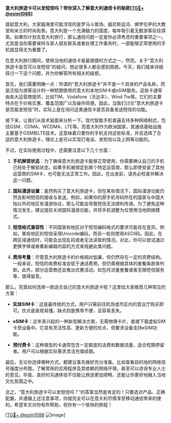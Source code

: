 **意大利旅遊卡可以发短信吗？带你深入了解意大利通信卡的秘密[[TG💪+ @esim1088](https://t.me/s/esim1088)]**

提起意大利，大家脑海里可能浮现的是罗马斗兽场、威尼斯运河、佛罗伦萨的大教堂和米兰的时尚街景。意大利是一个充满魅力的国度，每年吸引着无数游客前往探索。如果你计划去意大利旅行，那么通信问题一定是你必须考虑的重要事项之一。尤其是当你需要保持与家人朋友联系或者处理工作事务时，一部能够正常使用的手机就显得尤为重要了。

在意大利旅行期间，使用当地的通信卡是最便捷的方式之一。然而，关于“意大利旅遊卡是否可以发短信”的疑问，想必很多人都会感到困惑。今天，我们就来详细探讨一下这个问题，并为你解答所有相关的疑惑。

首先，我们需要明确一点：所谓的“意大利旅遊卡”并不是一个具体的产品名称，而是泛指为游客设计的一种短期使用的意大利本地SIM卡或eSIM服务。这些卡通常由各大运营商提供，比如TIM、Vodafone（沃达丰）、Wind Tre等。它们的主要特点在于价格实惠、覆盖范围广以及操作简便。因此，当我们讨论“意大利旅遊卡是否能发短信”时，实际上是在询问这类通信卡是否具备发送短信的功能。

接下来，让我们从技术层面来分析一下。现代智能手机普遍支持多种网络制式，包括GSM、CDMA、WCDMA、LTE等。而意大利作为欧洲国家，其通信基础设施主要基于GSM和LTE技术。这意味着只要你的手机支持这些标准，并且选择了合适的意大利旅遊卡，理论上是可以实现打电话、发短信以及上网等功能的。

不过，在实际使用过程中，还需要注意以下几个方面：

1. **手机解锁状态**：为了确保意大利旅遊卡能够正常使用，你需要确认自己的手机已经处于解锁状态。如果手机被绑定到某个特定运营商，那么即使安装了其他运营商的SIM卡，也可能无法正常工作。因此，在出发前，请务必检查并解决这一问题。
   
2. **国际漫游设置**：虽然购买了意大利旅遊卡，但在某些情况下，国际漫游功能仍然会影响短信的接收与发送。例如，如果你的原手机号码所在的国家与中国大陆以外的地区有漫游协议，那么可能会导致短信无法顺利传递。为了避免这种情况发生，建议提前关闭国际漫游功能，并将手机调整为仅使用当地网络模式。

3. **短信格式兼容性**：不同国家和地区对于短信编码格式的要求可能存在差异。例如，某些地区的短信采用Unicode编码，而另一些则使用ASCII码。因此，在跨区域通信时，可能会出现乱码或者无法读取的情况。对此，你可以尝试通过更换字体或者重新编辑内容的方式来规避此类问题。

4. **费用考量**：尽管意大利旅遊卡的价格相对低廉，但仍然存在一定的资费结构。一般来说，短信的收费标准会低于通话费用，但仍需根据具体的套餐条款来判断。此外，部分运营商还会推出优惠活动，如包月流量套餐或者无限短信服务等，值得留意。

那么，究竟如何选择一款适合自己的意大利旅遊卡呢？这里给大家推荐几种常见的方案：

- **实体SIM卡**：这是最传统的方式，用户只需前往机场或市区内的营业厅购买即可。优点是直观易懂，缺点则是携带不便，且容易丢失。
  
- **eSIM卡**：近年来兴起的一种新型解决方案，无需物理卡片，直接下载虚拟SIM卡至设备中。它具有灵活性高、更新方便的优点，但要求设备支持eSIM功能。

- **预付费卡**：这种类型的卡通常包含一定额度的话费和数据流量，适合短期停留者。用户可以根据实际需求灵活充值续期。

最后，无论你选择哪种方式，都建议事先做好充分准备。比如查看目的地的网络信号强度分布图，了解常用的应用程序及其依赖的网络环境，甚至可以咨询专业人士的意见。毕竟，良好的沟通体验不仅能让旅途更加顺畅，还能让你更好地融入当地文化氛围之中。

总之，“意大利旅遊卡可以发短信吗？”的答案当然是肯定的！只要选对产品、正确配置，并遵循上述注意事项，你就完全可以在意大利尽情享受移动通信带来的便利。希望本文对你有所帮助，祝你有一个愉快的旅程！

[[TG💪+ @esim1088](https://t.me/s/esim1088) ![Image](https://i.postimg.cc/4NQfJmqS/Snipaste-2025-05-13-00-14-12.png)]